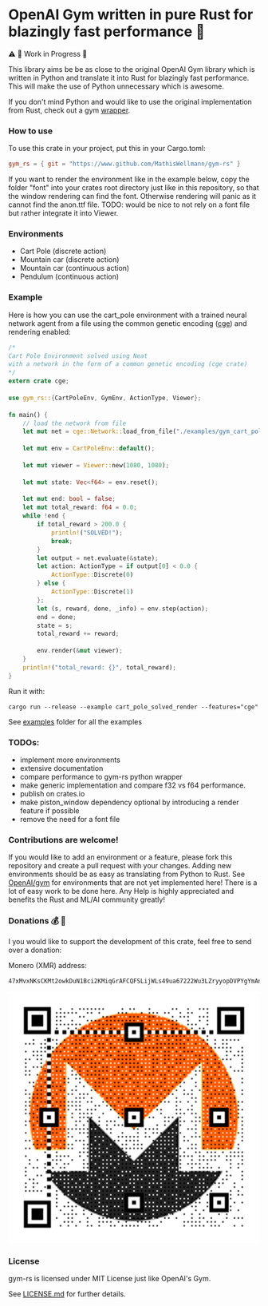 # OpenAI Gym written in pure Rust for blazingly fast performance :rocket:

:warning: :construction: Work in Progress :construction:

This library aims be be as close to the original OpenAI Gym library which is written in Python
and translate it into Rust for blazingly fast performance.
This will make the use of Python unnecessary which is awesome.

If you don't mind Python and would like to use the original implementation from Rust,
 check out a gym [wrapper](https://github.com/MrRobb/gym-rs).

### How to use
To use this crate in your project, put this in your Cargo.toml:

```toml
gym_rs = { git = "https://www.github.com/MathisWellmann/gym-rs" }
```

If you want to render the environment like in the example below,
copy the folder "font" into your crates root directory just like in this repository, 
so that the window rendering can find the font. Otherwise rendering will panic as it cannot find the anon.ttf file.
TODO: would be nice to not rely on a font file but rather integrate it into Viewer.

### Environments
- Cart Pole (discrete action)
- Mountain car (discrete action)
- Mountain car (continuous action)
- Pendulum (continuous action)

### Example
Here is how you can use the cart_pole environment with a trained neural network agent from a file 
using the common genetic encoding ([cge](https://www.github.com/MathisWellmann/cge))  and rendering enabled:
```rust
/*
Cart Pole Environment solved using Neat
with a network in the form of a common genetic encoding (cge crate)
*/
extern crate cge;

use gym_rs::{CartPoleEnv, GymEnv, ActionType, Viewer};

fn main() {
    // load the network from file
    let mut net = cge::Network::load_from_file("./examples/gym_cart_pole_champion.cge").unwrap();

    let mut env = CartPoleEnv::default();

    let mut viewer = Viewer::new(1080, 1080);

    let mut state: Vec<f64> = env.reset();

    let mut end: bool = false;
    let mut total_reward: f64 = 0.0;
    while !end {
        if total_reward > 200.0 {
            println!("SOLVED!");
            break;
        }
        let output = net.evaluate(&state);
        let action: ActionType = if output[0] < 0.0 {
            ActionType::Discrete(0)
        } else {
            ActionType::Discrete(1)
        };
        let (s, reward, done, _info) = env.step(action);
        end = done;
        state = s;
        total_reward += reward;

        env.render(&mut viewer);
    }
    println!("total_reward: {}", total_reward);
}
```

Run it with:
```
cargo run --release --example cart_pole_solved_render --features="cge"
```

See [examples](https://github.com/MathisWellmann/gym-rs/tree/master/examples) folder for all the examples

### TODOs:
- implement more environments
- extensive documentation
- compare performance to gym-rs python wrapper
- make generic implementation and compare f32 vs f64 performance.
- publish on crates.io
- make piston_window dependency optional by introducing a render feature if possible
- remove the need for a font file

### Contributions are welcome!
If you would like to add an environment or a feature, please fork this repository and create a pull request 
with your changes. Adding new environments should be as easy as translating from Python to Rust. See 
[OpenAI/gym](https://github.com/openai/gym)
for environments that are not yet implemented here! There is a lot of easy work to be done here.
Any Help is highly appreciated and benefits the Rust and ML/AI community greatly!

### Donations :moneybag: :money_with_wings:
I you would like to support the development of this crate, feel free to send over a donation:

Monero (XMR) address:
```plain
47xMvxNKsCKMt2owkDuN1Bci2KMiqGrAFCQFSLijWLs49ua67222Wu3LZryyopDVPYgYmAnYkSZSz9ZW2buaDwdyKTWGwwb
```

![monero](img/monero_donations_qrcode.png)

### License
gym-rs is licensed under MIT License just like OpenAI's Gym.

See [LICENSE.md](https://github.com/MathisWellmann/gym-rs/blob/master/LICENSE.md) for further details.
